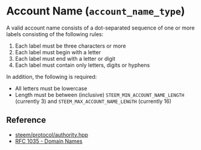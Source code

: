 # Account Name (`account_name_type`)

A valid account name consists of a dot-separated sequence of one or more labels consisting of the following rules:
 
1. Each label must be three characters or more
2. Each label must begin with a letter
3. Each label must end with a letter or digit
4. Each label must contain only letters, digits or hyphens

In addition, the following is required:

- All letters must be lowercase
- Length must be between (inclusive) `STEEM_MIN_ACCOUNT_NAME_LENGTH` (currently 3) and `STEEM_MAX_ACCOUNT_NAME_LENGTH` (currently 16)


## Reference

- [steem/protocol/authority.hpp](https://github.com/steemit/steem/blob/807fb40ec137a987dc53cee6d8455c7b6c47aeed/libraries/protocol/include/steem/protocol/authority.hpp#L67)
- [RFC 1035 - Domain Names](https://www.ietf.org/rfc/rfc1035.txt)
